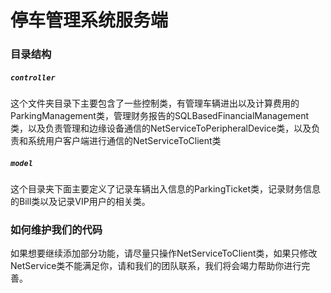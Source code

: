 # 停车管理系统服务端

### 目录结构

##### `controller`

这个文件夹目录下主要包含了一些控制类，有管理车辆进出以及计算费用的ParkingManagement类，管理财务报告的SQLBasedFinancialManagement类，以及负责管理和边缘设备通信的NetServiceToPeripheralDevice类，以及负责和系统用户客户端进行通信的NetServiceToClient类

##### `model`

这个目录夹下面主要定义了记录车辆出入信息的ParkingTicket类，记录财务信息的Bill类以及记录VIP用户的相关类。



### 如何维护我们的代码

如果想要继续添加部分功能，请尽量只操作NetServiceToClient类，如果只修改NetService类不能满足你，请和我们的团队联系，我们将会竭力帮助你进行完善。
